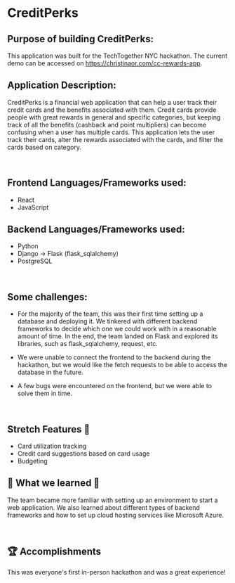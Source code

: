 # CreditPerks

## Purpose of building CreditPerks:

This application was built for the TechTogether NYC hackathon.
The current demo can be accessed on https://christinaor.com/cc-rewards-app.
<br>

## Application Description:

CreditPerks is a financial web application that can help a user track their credit cards and the benefits associated with them. Credit cards provide people with great rewards in general and specific categories, but keeping track of all the benefits (cashback and point multipliers) can become confusing when a user has multiple cards. This application lets the user track their cards, alter the rewards associated with the cards, and filter the cards based on category.

<br>

## Frontend Languages/Frameworks used:

-   React
-   JavaScript

## Backend Languages/Frameworks used:

-   Python
-   Django -> Flask (flask_sqlalchemy)
-   PostgreSQL

<br>

## Some challenges:

-   For the majority of the team, this was their first time setting up a database and deploying it. We tinkered with different backend frameworks to decide which one we could work with in a reasonable amount of time. In the end, the team landed on Flask and explored its libraries, such as flask_sqlalchemy, request, etc.

-   We were unable to connect the frontend to the backend during the hackathon, but we would like the fetch requests to be able to access the database in the future.

-   A few bugs were encountered on the frontend, but we were able to solve them in time.

<br>

## Stretch Features 🔮

-   Card utilization tracking
-   Credit card suggestions based on card usage
-   Budgeting

## 🧠 What we learned 🧠

The team became more familiar with setting up an environment to start a web application. We also learned about different types of backend frameworks and how to set up cloud hosting services like Microsoft Azure.

<br>

## 🏆 Accomplishments

This was everyone's first in-person hackathon and was a great experience!
